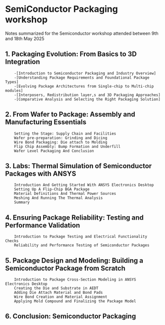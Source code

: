 # SemiConductor Packaging workshop
Notes summarized for the Semiconductor workshop attended between 9th and 18th May 2025

## 1.	Packaging Evolution: From Basics to 3D Integration
    	-[Introduction to Semiconductor Packaging and Industry Overview]
    	-[Understanding Package Requirements and Foundational Package Types]
    	-[Evolving Package Architectures from Single-chip to Multi-chip modules]
    	-[Interposers, Redistribution layer,s and 3D Packaging Approaches]
    	-[Comparative Analysis and Selecting the Right Packaging Solution]
## 2.	From Wafer to Package: Assembly and Manufacturing Essentials
    	Setting the Stage: Supply Chain and Facilities
    	Wafer pre-preparation: Grinding and Dicing
    	Wire Bond Packaging: Die attach to Molding
    	Flip Chip Assembly: Bump Formation and Underfill
    	Wafer Level Packaging And Conclusion
## 3.	Labs: Thermal Simulation of Semiconductor Packages with ANSYS
    	Introduction And Getting Started With ANSYS Electronics Desktop
    	Setting Up A Flip-Chip BGA Package
    	Material Definitions And Thermal Power Sources
    	Meshing And Running The Thermal Analysis
    	Summary
## 4.	Ensuring Package Reliability: Testing and Performance Validation
    	Introduction to Package Testing and Electrical Functionality Checks
    	Reliability and Performance Testing of Semiconductor Packages
## 5.	Package Design and Modeling: Building a Semiconductor Package from Scratch
    	Introduction to Package Cross-Section Modeling in ANSYS Electronics Desktop
    	Creating the Die and Substrate in AEDT
    	Adding Die Attach Material and Bond Pads
    	Wire Bond Creation and Material Assignment
    	Applying Mold Compound and Finalizing the Package Model
## 6.	Conclusion: Semiconductor Packaging

